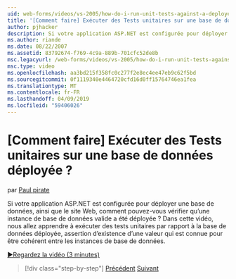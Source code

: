 ```yaml
---
uid: web-forms/videos/vs-2005/how-do-i-run-unit-tests-against-a-deployed-database
title: '[Comment faire] Exécuter des Tests unitaires sur une base de données déployée ? | Microsoft Docs'
author: pjhacker
description: Si votre application ASP.NET est configurée pour déployer une base de données, ainsi que le site Web, comment pouvez-vous vérifier qu’une instance de base de données valide a été déployée ?...
ms.author: riande
ms.date: 08/22/2007
ms.assetid: 83792674-f769-4c9a-889b-701cfc52de8b
msc.legacyurl: /web-forms/videos/vs-2005/how-do-i-run-unit-tests-against-a-deployed-database
msc.type: video
ms.openlocfilehash: aa3bd215f358fc0c277f2e8ec4ee47eb9c62f5bd
ms.sourcegitcommit: 0f1119340e4464720cfd16d0ff15764746ea1fea
ms.translationtype: MT
ms.contentlocale: fr-FR
ms.lasthandoff: 04/09/2019
ms.locfileid: "59406026"
---
```

# <a name="how-do-i-run-unit-tests-against-a-deployed-database"></a>[Comment faire] Exécuter des Tests unitaires sur une base de données déployée ?

par [Paul pirate](https://github.com/pjhacker)

Si votre application ASP.NET est configurée pour déployer une base de données, ainsi que le site Web, comment pouvez-vous vérifier qu’une instance de base de données valide a été déployée ? Dans cette vidéo, nous allez apprendre à exécuter des tests unitaires par rapport à la base de données déployée, assertion d’existence d’une valeur qui est connue pour être cohérent entre les instances de base de données.

[&#9654;Regardez la vidéo (3 minutes)](https://channel9.msdn.com/Blogs/ASP-NET-Site-Videos/how-do-i-run-unit-tests-against-a-deployed-database)

> [!div class="step-by-step"]
> [Précédent](how-do-i-deploy-a-web-application-during-a-team-build.md)
> [Suivant](how-do-i-enable-code-coverage-and-profiling-in-production-applications.md)
